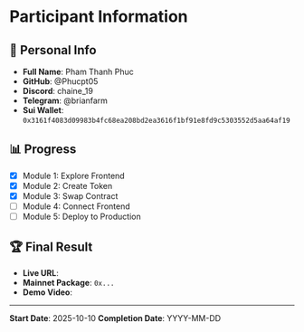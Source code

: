# Participant Information

## 👤 Personal Info

- **Full Name**: Pham Thanh Phuc
- **GitHub**: @Phucpt05
- **Discord**: chaine_19
- **Telegram**: @brianfarm
- **Sui Wallet**: `0x3161f4083d09983b4fc68ea208bd2ea3616f1bf91e8fd9c5303552d5aa64af19`


## 📊 Progress

- [X] Module 1: Explore Frontend
- [X] Module 2: Create Token
- [X] Module 3: Swap Contract
- [ ] Module 4: Connect Frontend
- [ ] Module 5: Deploy to Production

## 🏆 Final Result

- **Live URL**: 
- **Mainnet Package**: `0x...`
- **Demo Video**: 

---

**Start Date**: 2025-10-10 
**Completion Date**: YYYY-MM-DD
